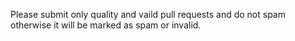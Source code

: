 Please submit only quality and vaild pull requests and do not spam otherwise it will be marked as spam or invalid.
